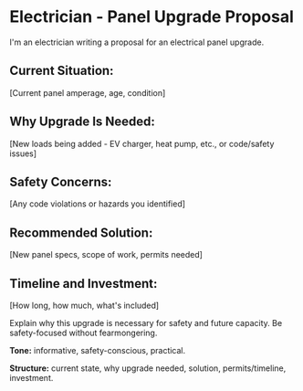 # Electrician - Panel Upgrade Proposal

I'm an electrician writing a proposal for an electrical panel upgrade.

## Current Situation:
[Current panel amperage, age, condition]

## Why Upgrade Is Needed:
[New loads being added - EV charger, heat pump, etc., or code/safety issues]

## Safety Concerns:
[Any code violations or hazards you identified]

## Recommended Solution:
[New panel specs, scope of work, permits needed]

## Timeline and Investment:
[How long, how much, what's included]

Explain why this upgrade is necessary for safety and future capacity. Be safety-focused without fearmongering.

**Tone:** informative, safety-conscious, practical.

**Structure:** current state, why upgrade needed, solution, permits/timeline, investment.
